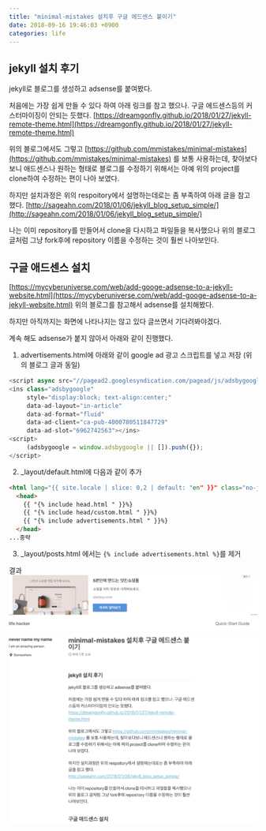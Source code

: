 ```yaml
---
title: "minimal-mistakes 설치후 구글 에드센스 붙이기"
date: 2018-09-16 19:46:03 +0900
categories: life
---
```


## jekyll 설치 후기
jekyll로 블로그를 생성하고 adsense를 붙여봤다.

처음에는 가장 쉽게 만들 수 있다 하여 아래 링크를 참고 했으나. 구글 에드센스등의 커스터마이징이 안되는 듯했다.
[https://dreamgonfly.github.io/2018/01/27/jekyll-remote-theme.html](https://dreamgonfly.github.io/2018/01/27/jekyll-remote-theme.html)

위의 블로그에서도 그렇고 [https://github.com/mmistakes/minimal-mistakes](https://github.com/mmistakes/minimal-mistakes) 를 보통 사용하는데,
찾아보다보니 애드센스나 원하는 형태로 블로그를 수정하기 위해서는 아예 위의 project를 clone하여 수정하는 편이 나아 보였다.

하지만 설치과정은 위의 respoitory에서 설명하는데로는 좀 부족하여 아래 글을 참고 했다.
[http://sageahn.com/2018/01/06/jekyll_blog_setup_simple/](http://sageahn.com/2018/01/06/jekyll_blog_setup_simple/)

나는 이미 repository를 만들어서 clone을 다시하고 파일들을 복사했으나 위의 블로그 글처럼 그냥 fork후에 repository 이름을 수정하는 것이 훨씬 나아보인다.

## 구글 애드센스 설치
[https://mycyberuniverse.com/web/add-googe-adsense-to-a-jekyll-website.html](https://mycyberuniverse.com/web/add-googe-adsense-to-a-jekyll-website.html)
위의 블로그를 참고해서 adsense를 설치해봤다.

하지만 아직까지는 화면에 나타나지는 않고 있다 글쓰면서 기다려봐야겠다.

계속 해도 adsense가 붙지 않아서 아래와 같이 진행했다.

1. advertisements.html에 아래와 같이 google ad 광고 스크립트를 넣고 저장 (위의 블로그 글과 동일)
```javascript
<script async src="//pagead2.googlesyndication.com/pagead/js/adsbygoogle.js"></script>
<ins class="adsbygoogle"
     style="display:block; text-align:center;"
     data-ad-layout="in-article"
     data-ad-format="fluid"
     data-ad-client="ca-pub-4000780511847729"
     data-ad-slot="6962742563"></ins>
<script>
     (adsbygoogle = window.adsbygoogle || []).push({});
</script>
```
2. _layout/default.html에 다음과 같이 추가
``` html
<html lang="{{ site.locale | slice: 0,2 | default: "en" }}" class="no-js">
  <head>
    {{ "{% include head.html " }}%}
    {{ "{% include head/custom.html " }}%}
    {{ "{% include advertisements.html " }}%}
  </head>
...중략
```

3. _layout/posts.html 에서는 ```{% include advertisements.html %}```를 제거

결과
![adsense result](/images/adsense_result.png)
